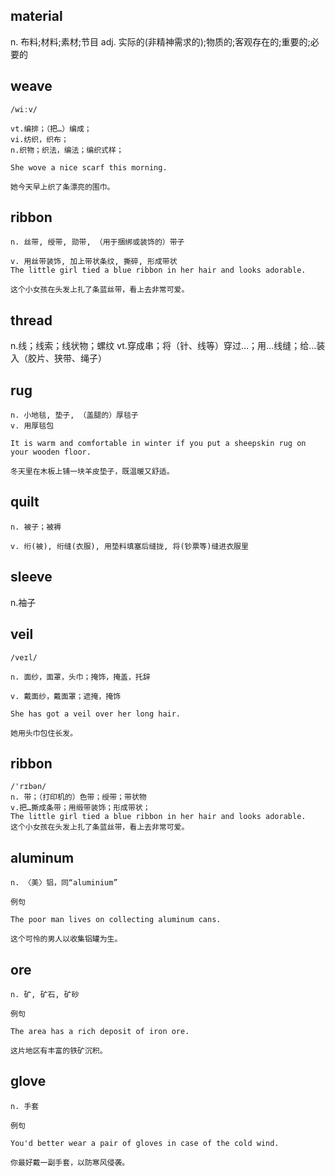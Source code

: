 ## material
n.  布料;材料;素材;节目
adj. 实际的(非精神需求的);物质的;客观存在的;重要的;必要的

## weave
```
/wiːv/

vt.编排；（把…）编成；
vi.纺织，织布；
n.织物；织法，编法；编织式样；

She wove a nice scarf this morning.

她今天早上织了条漂亮的围巾。
```
## ribbon
```
n. 丝带, 绶带, 勋带, （用于捆绑或装饰的）带子

v. 用丝带装饰, 加上带状条纹, 撕碎, 形成带状
The little girl tied a blue ribbon in her hair and looks adorable.

这个小女孩在头发上扎了条蓝丝带，看上去非常可爱。
```


## thread
n.线；线索；线状物；螺纹
vt.穿成串；将（针、线等）穿过…；用…线缝；给…装入（胶片、狭带、绳子）

## rug
```
n. 小地毯, 垫子, （盖腿的）厚毯子
v. 用厚毯包

It is warm and comfortable in winter if you put a sheepskin rug on your wooden floor.

冬天里在木板上铺一块羊皮垫子，既温暖又舒适。
```

## quilt
```
n. 被子；被褥

v. 绗(被), 绗缝(衣服), 用垫料填塞后缝拢, 将(钞票等)缝进衣服里
```
## sleeve
n.袖子

## veil
```
/veɪl/

n. 面纱，面罩，头巾；掩饰，掩盖，托辞

v. 戴面纱，戴面罩；遮掩，掩饰

She has got a veil over her long hair.

她用头巾包住长发。
```

## ribbon 
```
/'rɪbən/
n. 带；（打印机的）色带；绶带；带状物
v.把…撕成条带；用缎带装饰；形成带状；
The little girl tied a blue ribbon in her hair and looks adorable.
这个小女孩在头发上扎了条蓝丝带，看上去非常可爱。
```
## aluminum
```
n. 〈美〉铝，同“aluminium”

例句

The poor man lives on collecting aluminum cans.

这个可怜的男人以收集铝罐为生。
```
## ore
```
n. 矿, 矿石, 矿砂

例句

The area has a rich deposit of iron ore.

这片地区有丰富的铁矿沉积。

```
## glove
```
n. 手套

例句

You'd better wear a pair of gloves in case of the cold wind.

你最好戴一副手套，以防寒风侵袭。
```